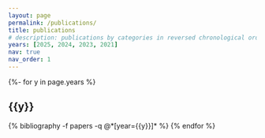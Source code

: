 ```yaml
---
layout: page
permalink: /publications/
title: publications
# description: publications by categories in reversed chronological order. generated by jekyll-scholar.
years: [2025, 2024, 2023, 2021]
nav: true
nav_order: 1
---
```

<!-- _pages/publications.md -->
<div class="publications">

{%- for y in page.years %}
  <h2 class="year">{{y}}</h2>
  {% bibliography -f papers -q @*[year={{y}}]* %}
{% endfor %}

</div>
